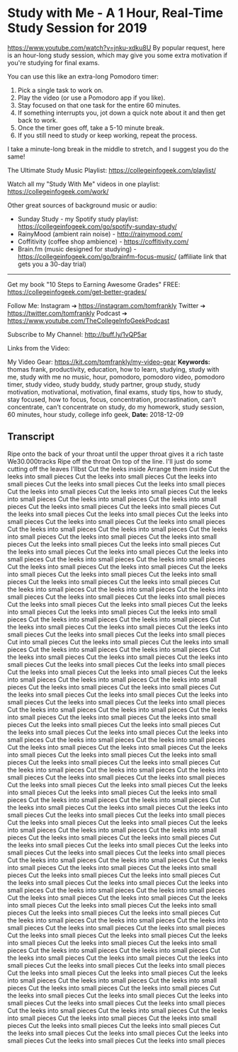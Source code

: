# Study with Me - A 1 Hour, Real-Time Study Session for 2019
https://www.youtube.com/watch?v=jnku-xdku8U
By popular request, here is an hour-long study session, which may give you some extra motivation if you're studying for final exams. 

You can use this like an extra-long Pomodoro timer:

1. Pick a single task to work on.
2. Play the video (or use a Pomodoro app if you like).
3. Stay focused on that one task for the entire 60 minutes.
4. If something interrupts you, jot down a quick note about it and then get back to work.
5. Once the timer goes off, take a 5-10 minute break.
6. If you still need to study or keep working, repeat the process.

I take a minute-long break in the middle to stretch, and I suggest you do the same!

The Ultimate Study Music Playlist: https://collegeinfogeek.com/playlist/

Watch all my "Study With Me" videos in one playlist: https://collegeinfogeek.com/work/

Other great sources of background music or audio:

- Sunday Study - my Spotify study playlist: https://collegeinfogeek.com/go/spotify-sunday-study/
- RainyMood (ambient rain noise) - http://rainymood.com/
- Coffitivity (coffee shop ambience) - https://coffitivity.com/
- Brain.fm (music designed for studying) - https://collegeinfogeek.com/go/brainfm-focus-music/ (affiliate link that gets you a 30-day trial)

---

Get my book "10 Steps to Earning Awesome Grades" FREE: 
https://collegeinfogeek.com/get-better-grades/

Follow Me:
Instagram ➔ https://instagram.com/tomfrankly
Twitter ➔ https://twitter.com/tomfrankly
Podcast ➔ https://www.youtube.com/TheCollegeInfoGeekPodcast

Subscribe to My Channel:
http://buff.ly/1vQP5ar

Links from the Video:

My Video Gear:
https://kit.com/tomfrankly/my-video-gear
**Keywords:** thomas frank, productivity, education, how to learn, studying, study with me, study with me no music, hour, pomodoro, pomodoro video, pomodoro timer, study video, study buddy, study partner, group study, study motivation, motivational, motivation, final exams, study tips, how to study, stay focused, how to focus, focus, concentration, procrastination, can't concentrate, can't concentrate on study, do my homework, study session, 60 minutes, hour study, college info geek, 
**Date:** 2018-12-09

## Transcript
 Ripe onto the back of your throat until the upper throat gives it a rich taste We30.000tracks Ripe off the throat On top of the line. I'll just do some cutting off the leaves I'llbst Cut the leeks inside Arrange them inside Cut the leeks into small pieces Cut the leeks into small pieces Cut the leeks into small pieces Cut the leeks into small pieces Cut the leeks into small pieces Cut the leeks into small pieces Cut the leeks into small pieces Cut the leeks into small pieces Cut the leeks into small pieces Cut the leeks into small pieces Cut the leeks into small pieces Cut the leeks into small pieces Cut the leeks into small pieces Cut the leeks into small pieces Cut the leeks into small pieces Cut the leeks into small pieces Cut the leeks into small pieces Cut the leeks into small pieces Cut the leeks into small pieces Cut the leeks into small pieces Cut the leeks into small pieces Cut the leeks into small pieces Cut the leeks into small pieces Cut the leeks into small pieces Cut the leeks into small pieces Cut the leeks into small pieces Cut the leeks into small pieces Cut the leeks into small pieces Cut the leeks into small pieces Cut the leeks into small pieces Cut the leeks into small pieces Cut the leeks into small pieces Cut the leeks into small pieces Cut the leeks into small pieces Cut the leeks into small pieces Cut the leeks into small pieces Cut the leeks into small pieces Cut the leeks into small pieces Cut the leeks into small pieces Cut the leeks into small pieces Cut the leeks into small pieces Cut the leeks into small pieces Cut the leeks into small pieces Cut the leeks into small pieces Cut the leeks into small pieces Cut the leeks into small pieces Cut the leeks into small pieces Cut the leeks into small pieces Cut the leeks into small pieces Cut the leeks into small pieces Cut the leeks into small pieces Cut the leeks into small pieces Cut the leeks into small pieces Cut into small pieces Cut the leeks into small pieces Cut the leeks into small pieces Cut the leeks into small pieces Cut the leeks into small pieces Cut the leeks into small pieces Cut the leeks into small pieces Cut the leeks into small pieces Cut the leeks into small pieces Cut the leeks into small pieces Cut the leeks into small pieces Cut the leeks into small pieces Cut the leeks into small pieces Cut the leeks into small pieces Cut the leeks into small pieces Cut the leeks into small pieces Cut the leeks into small pieces Cut the leeks into small pieces Cut the leeks into small pieces Cut the leeks into small pieces Cut the leeks into small pieces Cut the leeks into small pieces Cut the leeks into small pieces Cut the leeks into small pieces Cut the leeks into small pieces Cut the leeks into small pieces Cut the leeks into small pieces Cut the leeks into small pieces Cut the leeks into small pieces Cut the leeks into small pieces Cut the leeks into small pieces Cut the leeks into small pieces Cut the leeks into small pieces Cut the leeks into small pieces Cut the leeks into small pieces Cut the leeks into small pieces Cut the leeks into small pieces Cut the leeks into small pieces Cut the leeks into small pieces Cut the leeks into small pieces Cut the leeks into small pieces Cut the leeks into small pieces Cut the leeks into small pieces Cut the leeks into small pieces Cut the leeks into small pieces Cut the leeks into small pieces Cut the leeks into small pieces Cut the leeks into small pieces Cut the leeks into small pieces Cut the leeks into small pieces Cut the leeks into small pieces Cut the leeks into small pieces Cut the leeks into small pieces Cut the leeks into small pieces Cut the leeks into small pieces Cut the leeks into small pieces Cut the leeks into small pieces Cut the leeks into small pieces Cut the leeks into small pieces Cut the leeks into small pieces Cut the leeks into small pieces Cut the leeks into small pieces Cut the leeks into small pieces Cut the leeks into small pieces Cut the leeks into small pieces Cut the leeks into small pieces Cut the leeks into small pieces Cut the leeks into small pieces Cut the leeks into small pieces Cut the leeks into small pieces Cut the leeks into small pieces Cut the leeks into small pieces Cut the leeks into small pieces Cut the leeks into small pieces Cut the leeks into small pieces Cut the leeks into small pieces Cut the leeks into small pieces Cut the leeks into small pieces Cut the leeks into small pieces Cut the leeks into small pieces Cut the leeks into small pieces Cut the leeks into small pieces Cut the leeks into small pieces Cut the leeks into small pieces Cut the leeks into small pieces Cut the leeks into small pieces Cut the leeks into small pieces Cut the leeks into small pieces Cut the leeks into small pieces Cut the leeks into small pieces Cut the leeks into small pieces Cut the leeks into small pieces Cut the leeks into small pieces Cut the leeks into small pieces Cut the leeks into small pieces Cut the leeks into small pieces Cut the leeks into small pieces Cut the leeks into small pieces Cut the leeks into small pieces Cut the leeks into small pieces Cut the leeks into small pieces Cut the leeks into small pieces Cut the leeks into small pieces Cut the leeks into small pieces Cut the leeks into small pieces Cut the leeks into small pieces Cut the leeks into small pieces Cut the leeks into small pieces Cut the leeks into small pieces Cut the leeks into small pieces Cut the leeks into small pieces Cut the leeks into small pieces Cut the leeks into small pieces Cut the leeks into small pieces Cut the leeks into small pieces Cut the leeks into small pieces Cut the leeks into small pieces Cut the leeks into small pieces Cut the leeks into small pieces Cut the leeks into small pieces Cut the leeks into small pieces Cut the leeks into small pieces Cut the leeks into small pieces Cut the leeks into small pieces Cut the leeks into small pieces Cut the leeks into small pieces Cut the leeks into small pieces Cut the leeks into small pieces Cut the leeks into small pieces Cut the leeks into small pieces
